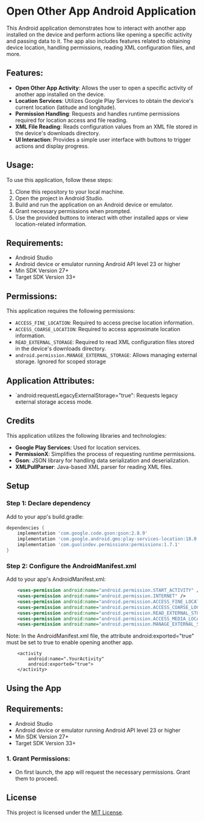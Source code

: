 # Open Other App Android Application

This Android application demonstrates how to interact with another app installed on the device and perform actions like opening a specific activity and passing data to it. The app also includes features related to obtaining device location, handling permissions, reading XML configuration files, and more.

## Features:

- **Open Other App Activity**: Allows the user to open a specific activity of another app installed on the device.
- **Location Services**: Utilizes Google Play Services to obtain the device's current location (latitude and longitude).
- **Permission Handling**: Requests and handles runtime permissions required for location access and file reading.
- **XML File Reading**: Reads configuration values from an XML file stored in the device's downloads directory.
- **UI Interaction**: Provides a simple user interface with buttons to trigger actions and display progress.

## Usage:

To use this application, follow these steps:

1. Clone this repository to your local machine.
2. Open the project in Android Studio.
3. Build and run the application on an Android device or emulator.
4. Grant necessary permissions when prompted.
5. Use the provided buttons to interact with other installed apps or view location-related information.

## Requirements:

- Android Studio
- Android device or emulator running Android API level 23 or higher
- Min SDK Version 27+
- Target SDK Version 33+

## Permissions:

This application requires the following permissions:

- `ACCESS_FINE_LOCATION`: Required to access precise location information.
- `ACCESS_COARSE_LOCATION`: Required to access approximate location information.
- `READ_EXTERNAL_STORAGE`: Required to read XML configuration files stored in the device's downloads directory.
- `android.permission.MANAGE_EXTERNAL_STORAGE`: Allows managing external storage. Ignored for scoped storage

## Application Attributes:
- `android:requestLegacyExternalStorage="true": Requests legacy external storage access mode.

## Credits

This application utilizes the following libraries and technologies:

- **Google Play Services**: Used for location services.
- **PermissionX**: Simplifies the process of requesting runtime permissions.
- **Gson**: JSON library for handling data serialization and deserialization.
- **XMLPullParser**: Java-based XML parser for reading XML files.

## Setup

### Step 1: Declare dependency

Add to your app's build.gradle:

```gradle
dependencies {
    implementation 'com.google.code.gson:gson:2.8.9'
    implementation 'com.google.android.gms:play-services-location:18.0.0'
    implementation 'com.guolindev.permissionx:permissionx:1.7.1'
}
```

### Step 2: Configure the AndroidManifest.xml

Add to your app's AndroidManifest.xml:

```XML
    <uses-permission android:name="android.permission.START_ACTIVITY" />
    <uses-permission android:name="android.permission.INTERNET" />
    <uses-permission android:name="android.permission.ACCESS_FINE_LOCATION" />
    <uses-permission android:name="android.permission.ACCESS_COARSE_LOCATION" />
    <uses-permission android:name="android.permission.READ_EXTERNAL_STORAGE" />
    <uses-permission android:name="android.permission.ACCESS_MEDIA_LOCATION" />
    <uses-permission android:name="android.permission.MANAGE_EXTERNAL_STORAGE" tools:ignore="ScopedStorage"/>
```

Note: In the AndroidManifest.xml file, the attribute android:exported="true" must be set to true to enable opening another app.
```
    <activity
        android:name=".YourActivity"
        android:exported="true">
    </activity>

```

## Using the App

## Requirements:

- Android Studio
- Android device or emulator running Android API level 23 or higher
- Min SDK Version 27+
- Target SDK Version 33+

### 1. Grant Permissions:
- On first launch, the app will request the necessary permissions. Grant them to proceed.
    

## License

This project is licensed under the [MIT License](LICENSE).
